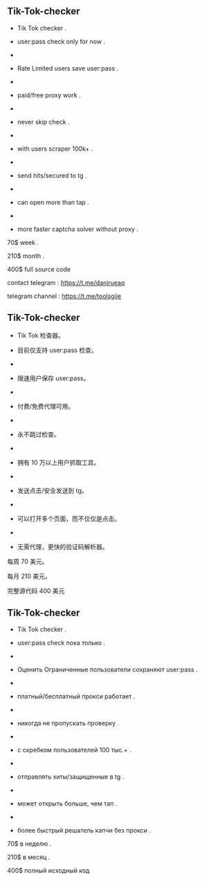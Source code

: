 ## Tik-Tok-checker

 - Tik Tok checker .

- user:pass check only for now .
- 
- Rate Limited users save user:pass .
- 
- paid/free proxy work .
- 
- never skip check .
- 
- with users scraper 100k+ .
- 
- send hits/secured to tg .
- 
- can open more than tap .
- 
- more faster captcha solver without proxy .

70$  week .

 210$ month .
 
400$ full source code

contact telegram : https://t.me/danirueaq


telegram channel : https://t.me/toolsgiie

## Tik-Tok-checker

- Tik Tok 检查器。

- 目前仅支持 user:pass 检查。
-
- 限速用户保存 user:pass。
-
- 付费/免费代理可用。
-
- 永不跳过检查。
-
- 拥有 10 万以上用户抓取工具。
-
- 发送点击/安全发送到 tg。
-
- 可以打开多个页面，而不仅仅是点击。
-
- 无需代理，更快的验证码解析器。

每周 70 美元。

每月 210 美元。

完整源代码 400 美元

## Tik-Tok-checker

- Tik Tok checker .

- user:pass check пока только .
-
- Оценить Ограниченные пользователи сохраняют user:pass .
-
- платный/бесплатный прокси работает .
-
- никогда не пропускать проверку .
-
- с скребком пользователей 100 тыс.+ .
-
- отправлять хиты/защищенные в tg .
-
- может открыть больше, чем тап .
-
- более быстрый решатель капчи без прокси .

70$ в неделю .

210$ в месяц .

400$ полный исходный код

